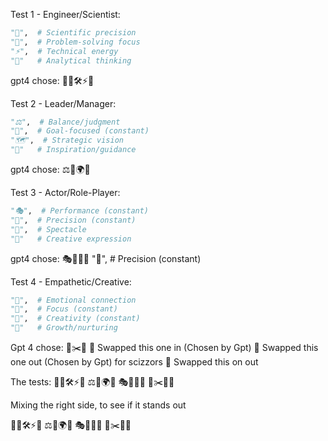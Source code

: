 
Test 1 - Engineer/Scientist:
```python
"🔬",  # Scientific precision
"🎯",  # Problem-solving focus
"⚡",  # Technical energy
"🧮"   # Analytical thinking
```

gpt4 chose:
🧑‍🔬🛠⚡🧠




Test 2 - Leader/Manager:
```python
"⚖️",  # Balance/judgment
"🎯",  # Goal-focused (constant)
"🗺️",  # Strategic vision
"🌟"   # Inspiration/guidance
```
gpt4 chose:
⚖️📏🌍✨



Test 3 - Actor/Role-Player:
```python
"🎭",  # Performance (constant)
"🎯",  # Precision (constant)
"🎪",  # Spectacle
"🎨"   # Creative expression
```

gpt4 chose:
🎭🎯🌟🎨
"📏",  # Precision (constant)


Test 4 - Empathetic/Creative:
```python
"💝",  # Emotional connection
"🎯",  # Focus (constant)
"🎨",  # Creativity (constant)
"🌱"   # Growth/nurturing
```

Gpt 4 chose:
💞✂️🌱
💖 Swapped this one in (Chosen by Gpt)
🎯 Swapped this one out (Chosen by Gpt) for scizzors
🎨 Swapped this on out

The tests:
🧑‍🔬🛠⚡🧠
⚖️🎯🌍✨
🎭📏🌟🎨
💞✂️🌱💖

Mixing the right side, to see if it stands out

🧑‍🔬🛠⚡🎨
⚖️🎯🌍🧠
🎭📏🌟💖
💞✂️🌱✨
